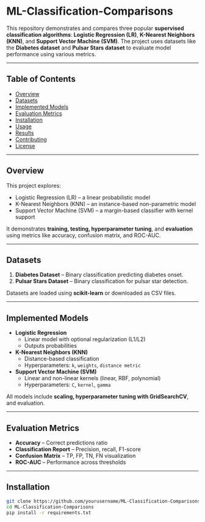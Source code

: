 # ML-Classification-Comparisons

This repository demonstrates and compares three popular **supervised classification algorithms**: **Logistic Regression (LR)**, **K-Nearest Neighbors (KNN)**, and **Support Vector Machine (SVM)**. The project uses datasets like the **Diabetes dataset** and **Pulsar Stars dataset** to evaluate model performance using various metrics.

---

## **Table of Contents**

- [Overview](#overview)  
- [Datasets](#datasets)  
- [Implemented Models](#implemented-models)  
- [Evaluation Metrics](#evaluation-metrics)  
- [Installation](#installation)  
- [Usage](#usage)  
- [Results](#results)  
- [Contributing](#contributing)  
- [License](#license)  

---

## **Overview**

This project explores:

- Logistic Regression (LR) – a linear probabilistic model  
- K-Nearest Neighbors (KNN) – an instance-based non-parametric model  
- Support Vector Machine (SVM) – a margin-based classifier with kernel support  

It demonstrates **training, testing, hyperparameter tuning**, and **evaluation** using metrics like accuracy, confusion matrix, and ROC-AUC.

---

## **Datasets**

1. **Diabetes Dataset** – Binary classification predicting diabetes onset.  
2. **Pulsar Stars Dataset** – Binary classification for pulsar star detection.  

Datasets are loaded using **scikit-learn** or downloaded as CSV files.

---

## **Implemented Models**

- **Logistic Regression**  
  - Linear model with optional regularization (L1/L2)  
  - Outputs probabilities  
- **K-Nearest Neighbors (KNN)**  
  - Distance-based classification  
  - Hyperparameters: `k`, `weights`, `distance metric`  
- **Support Vector Machine (SVM)**  
  - Linear and non-linear kernels (linear, RBF, polynomial)  
  - Hyperparameters: `C`, `kernel`, `gamma`  

All models include **scaling, hyperparameter tuning with GridSearchCV**, and evaluation.

---

## **Evaluation Metrics**

- **Accuracy** – Correct predictions ratio  
- **Classification Report** – Precision, recall, F1-score  
- **Confusion Matrix** – TP, FP, TN, FN visualization  
- **ROC-AUC** – Performance across thresholds  

---

## **Installation**

```bash
git clone https://github.com/yourusername/ML-Classification-Comparisons.git
cd ML-Classification-Comparisons
pip install -r requirements.txt
